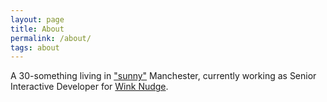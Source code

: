 ```yaml
---
layout: page
title: About
permalink: /about/
tags: about
---
```


A 30-something living in ["sunny"](http://www.theguardian.com/uk-news/the-northerner/2014/jan/30/how-often-does-it-rain-in-manchester) Manchester, currently working as Senior Interactive Developer for [Wink Nudge](http://www.winknudge.co.uk).

